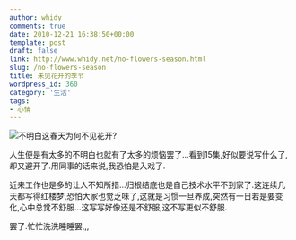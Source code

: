 ```yaml
---
author: whidy
comments: true
date: 2010-12-21 16:38:50+00:00
template: post
draft: false
link: http://www.whidy.net/no-flowers-season.html
slug: /no-flowers-season
title: 未见花开的季节
wordpress_id: 360
category: '生活'
tags:
- 心情
---
```


![不明白这春天为何不见花开?](https://www.whidy.net/wp-content/uploads/2010/12/misunderstant-500x281.jpg)

人生便是有太多的不明白也就有了太多的烦恼罢了...看到15集,好似要说写什么了,却又避开了.用同事的话来说,我恐怕是入戏了.

近来工作也是多的让人不知所措...归根结底也是自己技术水平不到家了.这连续几天都写得红楼梦,恐怕大家也觉乏味了,这就是习惯一旦养成,突然有一日若是要变化,心中总觉不舒服...这写写好像还是不舒服,这不写更似不舒服.

罢了.忙忙洗洗睡睡罢,,,
